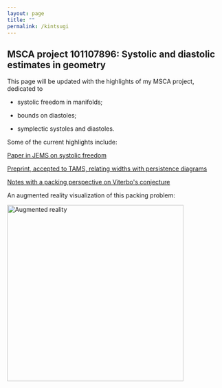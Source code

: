 ```yaml
---
layout: page
title: ""
permalink: /kintsugi
---
```


## MSCA project 101107896: Systolic and diastolic estimates in geometry

This page will be updated with the highlights of my MSCA project, dedicated to

+ systolic freedom in manifolds;

+ bounds on diastoles;

+ symplectic systoles and diastoles.

Some of the current highlights include:

[Paper in JEMS on systolic freedom](https://ems.press/journals/jems/articles/14297929)

[Preprint, accepted to TAMS, relating widths with persistence diagrams]()

[Notes with a packing perspective on Viterbo's conjecture]({{site.baseurl}}/files/viterbo.pdf)

An augmented reality visualization of this packing problem:

<img src="{{site.baseurl}}/pics/billiard.gif" alt="Augmented reality" title="Augmented reality" height="410">
